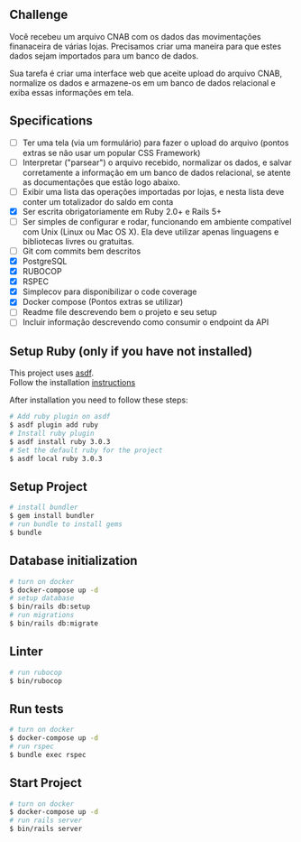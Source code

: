 ## Challenge

Você recebeu um arquivo CNAB com os dados das movimentações finanaceira de várias lojas. Precisamos criar uma maneira para que estes dados sejam importados para um banco de dados.

Sua tarefa é criar uma interface web que aceite upload do arquivo CNAB, normalize os dados e armazene-os em um banco de dados relacional e exiba essas informações em tela.

## Specifications

- [ ] Ter uma tela (via um formulário) para fazer o upload do arquivo (pontos extras se não usar um popular CSS Framework)
- [ ] Interpretar ("parsear") o arquivo recebido, normalizar os dados, e salvar corretamente a informação em um banco de dados relacional, se atente as documentações que estão logo abaixo.
- [ ] Exibir uma lista das operações importadas por lojas, e nesta lista deve conter um totalizador do saldo em conta
- [X] Ser escrita obrigatoriamente em Ruby 2.0+ e Rails 5+
- [ ] Ser simples de configurar e rodar, funcionando em ambiente compatível com Unix (Linux ou Mac OS X). Ela deve utilizar apenas linguagens e bibliotecas livres ou gratuitas.
- [ ] Git com commits bem descritos
- [X] PostgreSQL
- [X] RUBOCOP
- [X] RSPEC
- [X] Simplecov para disponibilizar o code coverage
- [X] Docker compose (Pontos extras se utilizar)
- [ ] Readme file descrevendo bem o projeto e seu setup
- [ ] Incluir informação descrevendo como consumir o endpoint da API

## Setup Ruby (only if you have not installed)

This project uses [asdf](https://asdf-vm.com/#/). \
Follow the installation [instructions](https://asdf-vm.com/#/core-manage-asdf?id=asdf)

After installation you need to follow these steps:

```bash
# Add ruby plugin on asdf
$ asdf plugin add ruby
# Install ruby plugin
$ asdf install ruby 3.0.3
# Set the default ruby for the project
$ asdf local ruby 3.0.3
```

## Setup Project

```bash
# install bundler
$ gem install bundler
# run bundle to install gems
$ bundle
```

## Database initialization
```bash
# turn on docker
$ docker-compose up -d
# setup database
$ bin/rails db:setup
# run migrations
$ bin/rails db:migrate
```

## Linter
```bash
# run rubocop
$ bin/rubocop
```

## Run tests
```bash
# turn on docker
$ docker-compose up -d
# run rspec
$ bundle exec rspec
```

## Start Project
```bash
# turn on docker
$ docker-compose up -d
# run rails server
$ bin/rails server
```
